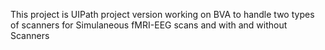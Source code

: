 This project is UIPath project version working on BVA to handle two types of scanners for Simulaneous fMRI-EEG scans and with and without Scanners 
